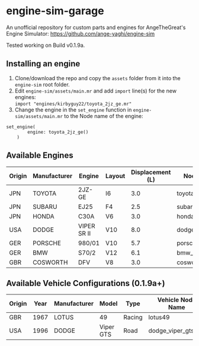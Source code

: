 # engine-sim-garage
 An unofficial repository for custom parts and engines for AngeTheGreat's Engine Simulator: https://github.com/ange-yaghi/engine-sim

Tested working on Build v0.1.9a.

## Installing an engine
1. Clone/download the repo and copy the `assets` folder from it into the `engine-sim` root folder.
2. Edit `engine-sim/assets/main.mr` and add `import` line(s) for the new engines:  
`import "engines/kirbyguy22/toyota_2jz_ge.mr"`
3. Change the engine in the `set_engine` function in `engine-sim/assets/main.mr` to the Node name of the engine:  
```
set_engine(
        engine: toyota_2jz_ge()
    )
```

## Available Engines
| Origin | Manufacturer | Engine | Layout | Displacement (L) | Node Name | Author |
| --- | ------------ | ------ | ------ | ---------------- | ---------- | ------ |
| JPN | TOYOTA | 2JZ-GE | I6 | 3.0 | toyota_2jz_ge | kirbyguy22 |
| JPN | SUBARU | EJ25 | F4 | 2.5 | subaru_ej25 | kirbyguy22 |
| JPN | HONDA | C30A | V6 | 3.0 | honda_c30a | kirbyguy22 |
| USA | DODGE | VIPER SR II | V10 | 8.0 | dodge_viper_srii | kirbyguy22 |
| GER | PORSCHE | 980/01 | V10 | 5.7 | porsche_980_01 | kirbyguy22 |
| GER | BMW | S70/2 | V12 | 6.1 | bmw_s70_2 | kirbyguy22 |
| GBR | COSWORTH | DFV | V8 | 3.0 | cosworth_dfv | kirbyguy22 |

## Available Vehicle Configurations (0.1.9a+)
| Origin | Year |  Manufacturer | Model | Type | Vehicle Node Name | Transmission Node Name | Author |
| --- | ---- | ------------ | ------ | ------ | ---------------- | ---------- | ------ |
| GBR | 1967 | LOTUS | 49 | Racing | lotus49 | lotus49_transmission | kirbyguy22 |
| USA | 1996 | DODGE | Viper GTS | Road | dodge_viper_gts_srii | dodge_viper_srii_transmission | kirbyguy22 |
